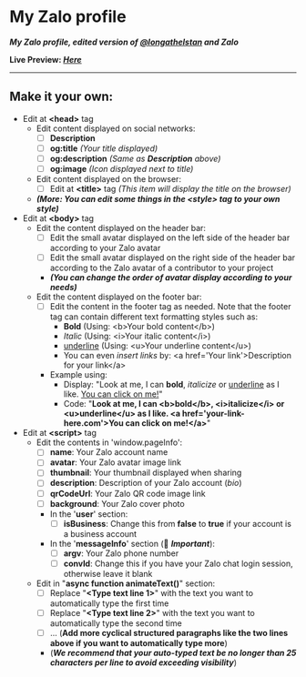 # My Zalo profile
___My Zalo profile, edited version of [@longathelstan](https://github.com/longathelstan/zalo/) and Zalo___

**Live Preview: [*Here*](https://minabsoci.ct.ws/)**

-------

## Make it your own:
- Edit at **\<head\>** tag
  - Edit content displayed on social networks:
    - [ ] **Description**
    - [ ] **og:title** *(Your title displayed)*
    - [ ] **og:description** *(Same as **Description** above)*
    - [ ] **og:image** *(Icon displayed next to title)*
  - Edit content displayed on the browser:
    - [ ] Edit at **\<title\>** tag *(This item will display the title on the browser)*
  - ***(More: You can edit some things in the \<style\> tag to your own style)***
- Edit at **\<body\>** tag
  - Edit the content displayed on the header bar:
    - [ ] Edit the small avatar displayed on the left side of the header bar according to your Zalo avatar
    - [ ] Edit the small avatar displayed on the right side of the header bar according to the Zalo avatar of a contributor to your project
    - ***(You can change the order of avatar display according to your needs)***
  - Edit the content displayed on the footer bar:
    - [ ] Edit the content in the footer tag as needed. Note that the footer tag can contain different text formatting styles such as:
      - **Bold** (Using: \<b\>Your bold content\<\/b\>)
      - *Italic* (Using: \<i\>Your italic content\<\/i\>)
      - <ins>underline</ins> (Using: \<u\>Your underline content\<\/u\>)
      - You can even *insert links* by: \<a href\=\'Your link\'\>Description for your link\<\/a\>
    - Example using:
      - Display: "Look at me, I can **bold**, *italicize* or <ins>underline</ins> as I like. [You can click on me!](https://example.com/)"
      - Code: "**Look at me, I can \<b\>bold\<\/b\>, \<i\>italicize\<\/i\> or \<u\>underline\<\/u\> as I like. \<a href\=\'your-link-here.com\'\>You can click on me!\<\/a\>**"
- Edit at **\<script\>** tag
  - Edit the contents in 'window.pageInfo':
    - [ ] **name**: Your Zalo account name
    - [ ] **avatar**: Your Zalo avatar image link
    - [ ] **thumbnail**: Your thumbnail displayed when sharing
    - [ ] **description**: Description of your Zalo account (*bio*)
    - [ ] **qrCodeUrl**: Your Zalo QR code image link
    - [ ] **background**: Your Zalo cover photo
    - In the '**user**' section:
      - [ ] **isBusiness**: Change this from **false** to **true** if your account is a business account
    - In the '**messageInfo**' section (🎯 ***Important***):
      - [ ] **argv**: Your Zalo phone number
      - [ ] **convId**: Change this if you have your Zalo chat login session, otherwise leave it blank
  - Edit in "**async function animateText()**" section:
    - [ ] Replace "**<Type text line 1>**" with the text you want to automatically type the first time
    - [ ] Replace "**<Type text line 2>**" with the text you want to automatically type the second time
    - [ ] ... (**Add more cyclical structured paragraphs like the two lines above if you want to automatically type more**)
    - (***We recommend that your auto-typed text be no longer than 25 characters per line to avoid exceeding visibility***)

